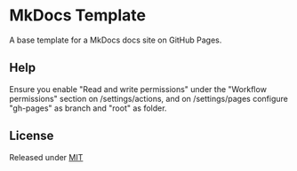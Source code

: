 # MkDocs Template

A base template for a MkDocs docs site on GitHub Pages.

## Help

Ensure you enable "Read and write permissions" under the "Workflow permissions" section on /settings/actions,
and on /settings/pages configure "gh-pages" as branch and "root" as folder.

## License

Released under [MIT](/LICENSE)
